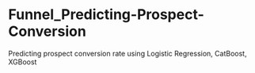 # Funnel_Predicting-Prospect-Conversion
Predicting prospect conversion rate using Logistic Regression, CatBoost, XGBoost
